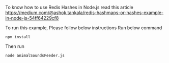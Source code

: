 To know how to use Redis Hashes in Node.js read this article https://medium.com/@ashok.tankala/redis-hashmaps-or-hashes-example-in-node-js-54ff64229cf8

To run this example, Please follow below instructions
Run below command
```
npm install
```

Then run
```
node animalSoundsFeeder.js
```